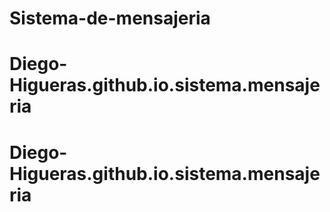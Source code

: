 # Sistema-de-mensajeria
# Diego-Higueras.github.io.sistema.mensajeria
# Diego-Higueras.github.io.sistema.mensajeria
